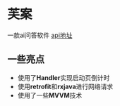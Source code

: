 # 芙案
一款ai问答软件
[api地址](https://api.pearktrue.cn/info?id=354)
## 一些亮点
- 使用了**Handler**实现启动页倒计时
- 使用**retrofit**和**rxjava**进行网络请求
- 使用了一些**MVVM**技术
